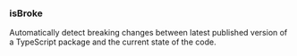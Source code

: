 ### isBroke

Automatically detect breaking changes between latest published version of a TypeScript package and the current state of the code.